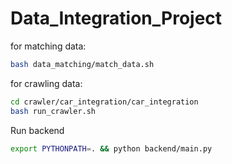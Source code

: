 # Data_Integration_Project
for matching data: 
```bash
bash data_matching/match_data.sh
```
for crawling data: 
```bash
cd crawler/car_integration/car_integration
bash run_crawler.sh
```

Run backend 
```bash
export PYTHONPATH=. && python backend/main.py
```